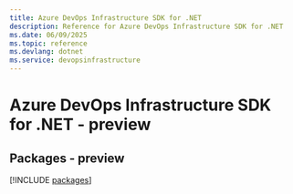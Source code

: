 ```yaml
---
title: Azure DevOps Infrastructure SDK for .NET
description: Reference for Azure DevOps Infrastructure SDK for .NET
ms.date: 06/09/2025
ms.topic: reference
ms.devlang: dotnet
ms.service: devopsinfrastructure
---
```

# Azure DevOps Infrastructure SDK for .NET - preview
## Packages - preview
[!INCLUDE [packages](devops-infrastructure-index.md)]